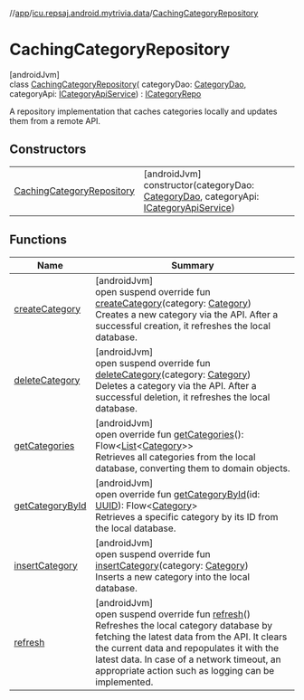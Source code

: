 //[app](../../../index.md)/[icu.repsaj.android.mytrivia.data](../index.md)/[CachingCategoryRepository](index.md)

# CachingCategoryRepository

[androidJvm]\
class [CachingCategoryRepository](index.md)(
categoryDao: [CategoryDao](../../icu.repsaj.android.mytrivia.data.database/-category-dao/index.md),
categoryApi: [ICategoryApiService](../../icu.repsaj.android.mytrivia.network.categroy/-i-category-api-service/index.md)) : [ICategoryRepo](../-i-category-repo/index.md)

A repository implementation that caches categories locally and updates them from a remote API.

## Constructors

|                                                              |                                                                                                                                                                                                                                                          |
|--------------------------------------------------------------|----------------------------------------------------------------------------------------------------------------------------------------------------------------------------------------------------------------------------------------------------------|
| [CachingCategoryRepository](-caching-category-repository.md) | [androidJvm]<br>constructor(categoryDao: [CategoryDao](../../icu.repsaj.android.mytrivia.data.database/-category-dao/index.md), categoryApi: [ICategoryApiService](../../icu.repsaj.android.mytrivia.network.categroy/-i-category-api-service/index.md)) |

## Functions

| Name                                     | Summary                                                                                                                                                                                                                                                                                                                                            |
|------------------------------------------|----------------------------------------------------------------------------------------------------------------------------------------------------------------------------------------------------------------------------------------------------------------------------------------------------------------------------------------------------|
| [createCategory](create-category.md)     | [androidJvm]<br>open suspend override fun [createCategory](create-category.md)(category: [Category](../../icu.repsaj.android.mytrivia.model/-category/index.md))<br>Creates a new category via the API. After a successful creation, it refreshes the local database.                                                                              |
| [deleteCategory](delete-category.md)     | [androidJvm]<br>open suspend override fun [deleteCategory](delete-category.md)(category: [Category](../../icu.repsaj.android.mytrivia.model/-category/index.md))<br>Deletes a category via the API. After a successful deletion, it refreshes the local database.                                                                                  |
| [getCategories](get-categories.md)       | [androidJvm]<br>open override fun [getCategories](get-categories.md)(): Flow&lt;[List](https://kotlinlang.org/api/latest/jvm/stdlib/kotlin.collections/-list/index.html)&lt;[Category](../../icu.repsaj.android.mytrivia.model/-category/index.md)&gt;&gt;<br>Retrieves all categories from the local database, converting them to domain objects. |
| [getCategoryById](get-category-by-id.md) | [androidJvm]<br>open override fun [getCategoryById](get-category-by-id.md)(id: [UUID](https://developer.android.com/reference/kotlin/java/util/UUID.html)): Flow&lt;[Category](../../icu.repsaj.android.mytrivia.model/-category/index.md)&gt;<br>Retrieves a specific category by its ID from the local database.                                 |
| [insertCategory](insert-category.md)     | [androidJvm]<br>open suspend override fun [insertCategory](insert-category.md)(category: [Category](../../icu.repsaj.android.mytrivia.model/-category/index.md))<br>Inserts a new category into the local database.                                                                                                                                |
| [refresh](refresh.md)                    | [androidJvm]<br>open suspend override fun [refresh](refresh.md)()<br>Refreshes the local category database by fetching the latest data from the API. It clears the current data and repopulates it with the latest data. In case of a network timeout, an appropriate action such as logging can be implemented.                                   |
